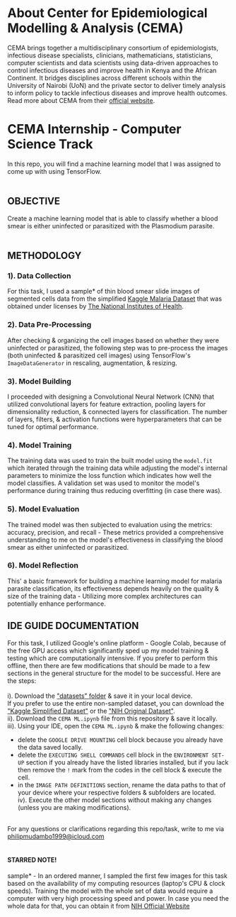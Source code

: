 # About Center for Epidemiological Modelling & Analysis (CEMA)
CEMA brings together a multidisciplinary consortium of epidemiologists, infectious disease specialists, clinicians, mathematicians, statisticians, computer scientists and data scientists using data-driven approaches to control infectious diseases and improve health in Kenya and the African Continent. It bridges disciplines across different schools within the University of Nairobi (UoN) and the private sector to deliver timely analysis to inform policy to tackle infectious diseases and improve health outcomes. Read more about CEMA from their [official website](https://cema-africa.uonbi.ac.ke/).
 
 # CEMA Internship - Computer Science Track
 In this repo, you will find a machine learning model that I was assigned to come up with using TensorFlow.<br><br>
 ## OBJECTIVE<br>
 Create a machine learning model that is able to classify whether a blood smear is either uninfected or parasitized with the Plasmodium parasite.<br><br> 
 ## METHODOLOGY<br>
 ### 1). Data Collection
For this task, I used a sample* of thin blood smear slide images of segmented cells data from the simplified [Kaggle Malaria Dataset](https://www.kaggle.com/datasets/iarunava/cell-images-for-detecting-malaria) that was obtained under licenses by [The National Institutes of Health](https://lhncbc.nlm.nih.gov/LHC-downloads/downloads.html#malaria-datasets).<br>
### 2). Data Pre-Processing
After checking & organizing the cell images based on whether they were uninfected or parasitized, the following step was to pre-process the images (both uninfected & parasitized cell images) using TensorFlow's `ImageDataGenerator` in rescaling, augmentation, & resizing.<br>
### 3). Model Building
I proceeded with designing a Convolutional Neural Network (CNN) that utilized convolutional layers for feature extraction, pooling layers for dimensionality reduction, & connected layers for classification. The number of layers, filters, & activation functions were hyperparameters that can be tuned for optimal performance.<br>
### 4). Model Training
The training data was used to train the built model using the `model.fit` which iterated through the training data while adjusting the model's internal parameters to minimize the loss function which indicates how well the model classifies. A validation set was used to monitor the model's performance during training thus reducing overfitting (in case there was).<br>
### 5). Model Evaluation<br>
The trained model was then subjected to evaluation using the metrics: accuracy, precision, and recall - These metrics provided a comprehensive understanding to me on the model's effectiveness in classifying the blood smear as either uninfected or parasitized.<br>
### 6). Model Reflection<br>
This' a basic framework for building a machine learning model for malaria parasite classification, its effectiveness depends heavily on the quality & size of the training data - Utilizing more complex architectures can potentially enhance performance.

## IDE GUIDE DOCUMENTATION
For this task, I utilized Google's online platform - Google Colab, because of the free GPU access which significantly sped up my model training & testing which are computationally intensive. If you prefer to perform this offline, then there are few modifications that should be made to a few sections in the  general structure for the model to be successful. Here are the steps:<br><br>
i). Download the ["datasets" folder](https://drive.google.com/drive/folders/1z_0JfgpLw0IgjNx68NjElKwohd_0LzbP?usp=drive_link) & save it in your local device.<br> If you prefer to use the entire non-sampled dataset, you can download the ["Kaggle Simplified Dataset"](https://www.kaggle.com/datasets/iarunava/cell-images-for-detecting-malaria) or the ["NIH Original Dataset"](https://data.lhncbc.nlm.nih.gov/public/Malaria/NIH-NLM-ThinBloodSmearsPf/index.html).<br>
ii). Download the `CEMA ML.ipynb` file from this repository & save it locally.<br>
iii). Using your IDE, open the `CEMA ML.ipynb` & make the following changes:<br>
- delete the `GOOGLE DRIVE MOUNTING` cell block because you already have the data saved locally.<br>
- delete the `EXECUTING SHELL COMMANDS` cell block in the `ENVIRONMENT SET-UP` section if you already have the listed libraries installed, but if you lack then remove the `!` mark from the codes in the cell block & execute the cell.<br>
- in the `IMAGE PATH DEFINITIONS` section, rename the data paths to that of your device where your respective folders & subfolders are located.<br>
iv). Execute the other model sections without making any changes (unless you are making modifications).<br><br>

For any questions or clarifications regarding this repo/task, write to me via philipmudambo1999@icloud.com<br><br>

#### STARRED NOTE!<br>
sample* - In an ordered manner, I sampled the first few images for this task based on the availability of my computing resources (laptop's CPU & clock speeds). Training the model with the whole set of data would require a computer with very high processing speed and power. In case you need the whole data for that, you can obtain it from [NIH Official Website](https://lhncbc.nlm.nih.gov/LHC-research/LHC-projects/image-processing/malaria-datasheet.html)
